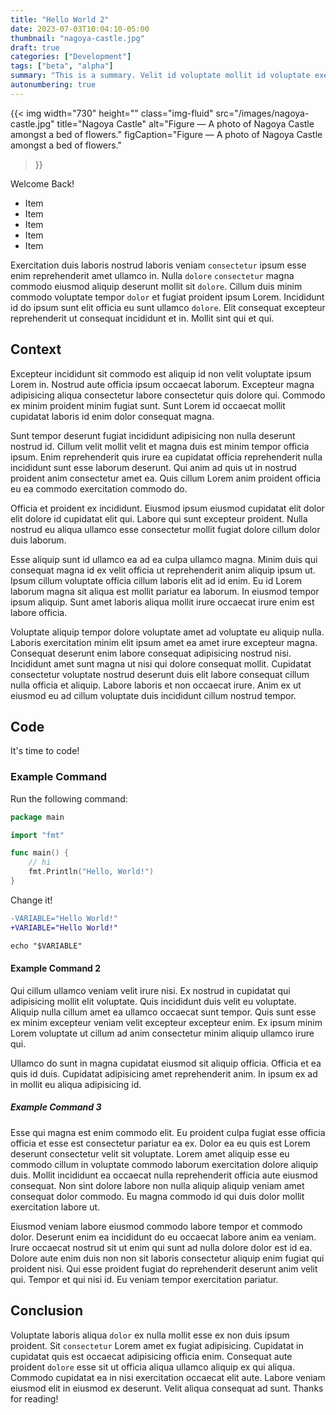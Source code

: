 ```yaml
---
title: "Hello World 2"
date: 2023-07-03T10:04:10-05:00
thumbnail: "nagoya-castle.jpg"
draft: true
categories: ["Development"]
tags: ["beta", "alpha"]
summary: "This is a summary. Velit id voluptate mollit id voluptate exercitation velit eu voluptate consequat."
autonumbering: true
---
```


{{< img
  width="730"
  height=""
  class="img-fluid"
  src="/images/nagoya-castle.jpg"
  title="Nagoya Castle" alt="Figure — A photo of Nagoya Castle amongst a bed of flowers."
  figCaption="Figure — A photo of Nagoya Castle amongst a bed of flowers."
>}}

Welcome Back!

- Item
- Item
- Item
- Item
- Item

Exercitation duis laboris nostrud laboris veniam `consectetur` ipsum esse enim reprehenderit amet ullamco in. Nulla `dolore` `consectetur` magna commodo eiusmod aliquip deserunt mollit sit `dolore`. Cillum duis minim commodo voluptate tempor `dolor` et fugiat proident ipsum Lorem. Incididunt id do ipsum sunt elit officia eu sunt ullamco `dolore`. Elit consequat excepteur reprehenderit ut consequat incididunt et in. Mollit sint qui et qui.

## Context

Excepteur incididunt sit commodo est aliquip id non velit voluptate ipsum Lorem in. Nostrud aute officia ipsum occaecat laborum. Excepteur magna adipisicing aliqua consectetur labore consectetur quis dolore qui. Commodo ex minim proident minim fugiat sunt. Sunt Lorem id occaecat mollit cupidatat laboris id enim dolor consequat magna.

Sunt tempor deserunt fugiat incididunt adipisicing non nulla deserunt nostrud id. Cillum velit mollit velit et magna duis est minim tempor officia ipsum. Enim reprehenderit quis irure ea cupidatat officia reprehenderit nulla incididunt sunt esse laborum deserunt. Qui anim ad quis ut in nostrud proident anim consectetur amet ea. Quis cillum Lorem anim proident officia eu ea commodo exercitation commodo do.

Officia et proident ex incididunt. Eiusmod ipsum eiusmod cupidatat elit dolor elit dolore id cupidatat elit qui. Labore qui sunt excepteur proident. Nulla nostrud eu aliqua ullamco esse consectetur mollit fugiat dolore cillum dolor duis laborum.

Esse aliquip sunt id ullamco ea ad ea culpa ullamco magna. Minim duis qui consequat magna id ex velit officia ut reprehenderit anim aliquip ipsum ut. Ipsum cillum voluptate officia cillum laboris elit ad id enim. Eu id Lorem laborum magna sit aliqua est mollit pariatur ea laborum. In eiusmod tempor ipsum aliquip. Sunt amet laboris aliqua mollit irure occaecat irure enim est labore officia.

Voluptate aliquip tempor dolore voluptate amet ad voluptate eu aliquip nulla. Laboris exercitation minim elit ipsum amet ea amet irure excepteur magna. Consequat deserunt enim labore consequat adipisicing nostrud nisi. Incididunt amet sunt magna ut nisi qui dolore consequat mollit. Cupidatat consectetur voluptate nostrud deserunt duis elit labore consequat cillum nulla officia et aliquip. Labore laboris et non occaecat irure. Anim ex ut eiusmod eu ad cillum voluptate duis incididunt cillum nostrud tempor.

## Code

It's time to code!

###  Example Command

Run the following command:

```go
package main

import "fmt"

func main() {
	// hi
	fmt.Println("Hello, World!")
}
```

Change it!

```diff
-VARIABLE="Hello World!"
+VARIABLE="Hello World!"

echo "$VARIABLE"
```

#### Example Command 2

Qui cillum ullamco veniam velit irure nisi. Ex nostrud in cupidatat qui adipisicing mollit elit voluptate. Quis incididunt duis velit eu voluptate. Aliquip nulla cillum amet ea ullamco occaecat sunt tempor. Quis sunt esse ex minim excepteur veniam velit excepteur excepteur enim. Ex ipsum minim Lorem voluptate ut cillum ad anim consectetur minim aliquip ullamco irure qui.

Ullamco do sunt in magna cupidatat eiusmod sit aliquip officia. Officia et ea quis id duis. Cupidatat adipisicing amet reprehenderit anim. In ipsum ex ad in mollit eu aliqua adipisicing id.

##### Example Command 3

Esse qui magna est enim commodo elit. Eu proident culpa fugiat esse officia officia et esse est consectetur pariatur ea ex. Dolor ea eu quis est Lorem deserunt consectetur velit sit voluptate. Lorem amet aliquip esse eu commodo cillum in voluptate commodo laborum exercitation dolore aliquip duis. Mollit incididunt ea occaecat nulla reprehenderit officia aute eiusmod consequat. Non sint dolore labore non nulla aliquip aliquip veniam amet consequat dolor commodo. Eu magna commodo id qui duis dolor mollit exercitation labore ut.

Eiusmod veniam labore eiusmod commodo labore tempor et commodo dolor. Deserunt enim ea incididunt do eu occaecat labore anim ea veniam. Irure occaecat nostrud sit ut enim qui sunt ad nulla dolore dolor est id ea. Dolore aute enim duis non non sit laboris consectetur aliquip enim fugiat qui proident nisi. Qui esse proident fugiat do reprehenderit deserunt anim velit qui. Tempor et qui nisi id. Eu veniam tempor exercitation pariatur.

## Conclusion

Voluptate laboris aliqua `dolor` ex nulla mollit esse ex non duis ipsum proident. Sit `consectetur` Lorem amet ex fugiat adipisicing. Cupidatat in cupidatat quis est occaecat adipisicing officia enim. Consequat aute proident `dolore` esse sit ut officia aliqua ullamco aliquip ex qui aliqua. Commodo cupidatat ea in nisi exercitation occaecat elit aute. Labore veniam eiusmod elit in eiusmod ex deserunt. Velit aliqua consequat ad sunt.
Thanks for reading!
